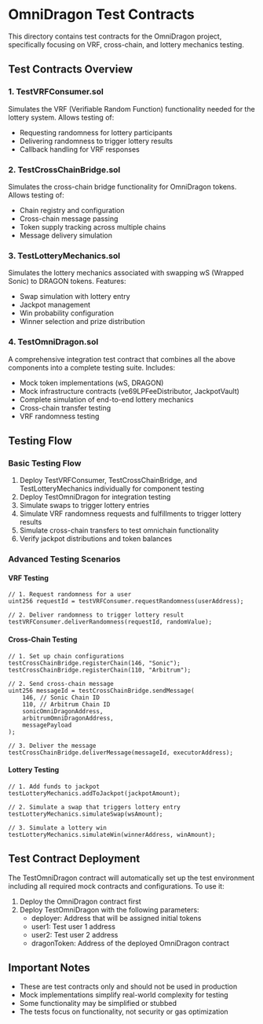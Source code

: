 # OmniDragon Test Contracts

This directory contains test contracts for the OmniDragon project, specifically focusing on VRF, cross-chain, and lottery mechanics testing.

## Test Contracts Overview

### 1. TestVRFConsumer.sol
Simulates the VRF (Verifiable Random Function) functionality needed for the lottery system. Allows testing of:
- Requesting randomness for lottery participants
- Delivering randomness to trigger lottery results
- Callback handling for VRF responses

### 2. TestCrossChainBridge.sol
Simulates the cross-chain bridge functionality for OmniDragon tokens. Allows testing of:
- Chain registry and configuration
- Cross-chain message passing
- Token supply tracking across multiple chains
- Message delivery simulation

### 3. TestLotteryMechanics.sol
Simulates the lottery mechanics associated with swapping wS (Wrapped Sonic) to DRAGON tokens. Features:
- Swap simulation with lottery entry
- Jackpot management
- Win probability configuration
- Winner selection and prize distribution

### 4. TestOmniDragon.sol
A comprehensive integration test contract that combines all the above components into a complete testing suite. Includes:
- Mock token implementations (wS, DRAGON)
- Mock infrastructure contracts (ve69LPFeeDistributor, JackpotVault)
- Complete simulation of end-to-end lottery mechanics
- Cross-chain transfer testing
- VRF randomness testing

## Testing Flow

### Basic Testing Flow

1. Deploy TestVRFConsumer, TestCrossChainBridge, and TestLotteryMechanics individually for component testing
2. Deploy TestOmniDragon for integration testing
3. Simulate swaps to trigger lottery entries
4. Simulate VRF randomness requests and fulfillments to trigger lottery results
5. Simulate cross-chain transfers to test omnichain functionality
6. Verify jackpot distributions and token balances

### Advanced Testing Scenarios

#### VRF Testing
```solidity
// 1. Request randomness for a user
uint256 requestId = testVRFConsumer.requestRandomness(userAddress);

// 2. Deliver randomness to trigger lottery result
testVRFConsumer.deliverRandomness(requestId, randomValue);
```

#### Cross-Chain Testing
```solidity
// 1. Set up chain configurations
testCrossChainBridge.registerChain(146, "Sonic");
testCrossChainBridge.registerChain(110, "Arbitrum");

// 2. Send cross-chain message
uint256 messageId = testCrossChainBridge.sendMessage(
    146, // Sonic Chain ID
    110, // Arbitrum Chain ID
    sonicOmniDragonAddress,
    arbitrumOmniDragonAddress,
    messagePayload
);

// 3. Deliver the message
testCrossChainBridge.deliverMessage(messageId, executorAddress);
```

#### Lottery Testing
```solidity
// 1. Add funds to jackpot
testLotteryMechanics.addToJackpot(jackpotAmount);

// 2. Simulate a swap that triggers lottery entry
testLotteryMechanics.simulateSwap(wsAmount);

// 3. Simulate a lottery win
testLotteryMechanics.simulateWin(winnerAddress, winAmount);
```

## Test Contract Deployment

The TestOmniDragon contract will automatically set up the test environment including all required mock contracts and configurations. To use it:

1. Deploy the OmniDragon contract first
2. Deploy TestOmniDragon with the following parameters:
   - deployer: Address that will be assigned initial tokens
   - user1: Test user 1 address
   - user2: Test user 2 address
   - dragonToken: Address of the deployed OmniDragon contract

## Important Notes

- These are test contracts only and should not be used in production
- Mock implementations simplify real-world complexity for testing
- Some functionality may be simplified or stubbed
- The tests focus on functionality, not security or gas optimization 
